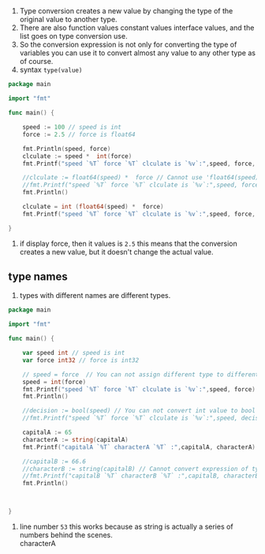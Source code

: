 ## 
1. Type conversion creates a new value by changing the type of the original value to another type.    
1. There are also function values constant values interface values, and the list goes on type conversion use.  
1. So the conversion expression is not only for converting the type of variables you can use it to convert
almost any value to any other type as of course.   
1. syntax `type(value)`

```go
package main

import "fmt"

func main() {

	speed := 100 // speed is int
	force := 2.5 // force is float64

	fmt.Println(speed, force)
	clculate := speed *  int(force)
	fmt.Printf("speed `%T` force `%T` clculate is `%v`:",speed, force, clculate)

	//clculate := float64(speed) *  force // Cannot use 'float64(speed) * force' (type float64) as type int
	//fmt.Printf("speed `%T` force `%T` clculate is `%v`:",speed, force, clculate)
	fmt.Println()

	clculate = int (float64(speed) *  force)
	fmt.Printf("speed `%T` force `%T` clculate is `%v`:",speed, force, clculate)

}
```
1. if display force, then it values is `2.5` this means that the conversion creates a new value, but it doesn't change the actual value.  

## type names
1. types with different names are different types.  
```go
package main

import "fmt"

func main() {

	var speed int // speed is int
	var force int32 // force is int32

	// speed = force  // You can not assign different type to different name
	speed = int(force)
	fmt.Printf("speed `%T` force `%T` clculate is `%v`:",speed, force)
	fmt.Println()

	//decision := bool(speed) // You can not convert int value to bool
	//fmt.Printf("speed `%T` force `%T` clculate is `%v`:",speed, decision)

	capitalA := 65
	characterA := string(capitalA)
	fmt.Printf("capitalA `%T` characterA `%T` :",capitalA, characterA)

	//capitalB := 66.6
	//characterB := string(capitalB) // Cannot convert expression of type 'float64' to type 'string'
	//fmt.Printf("capitalB `%T` characterB `%T` :",capitalB, characterB)
	fmt.Println()



}
```
1. line number `53` this works because as string is actually a series of numbers behind the scenes.  
characterA
